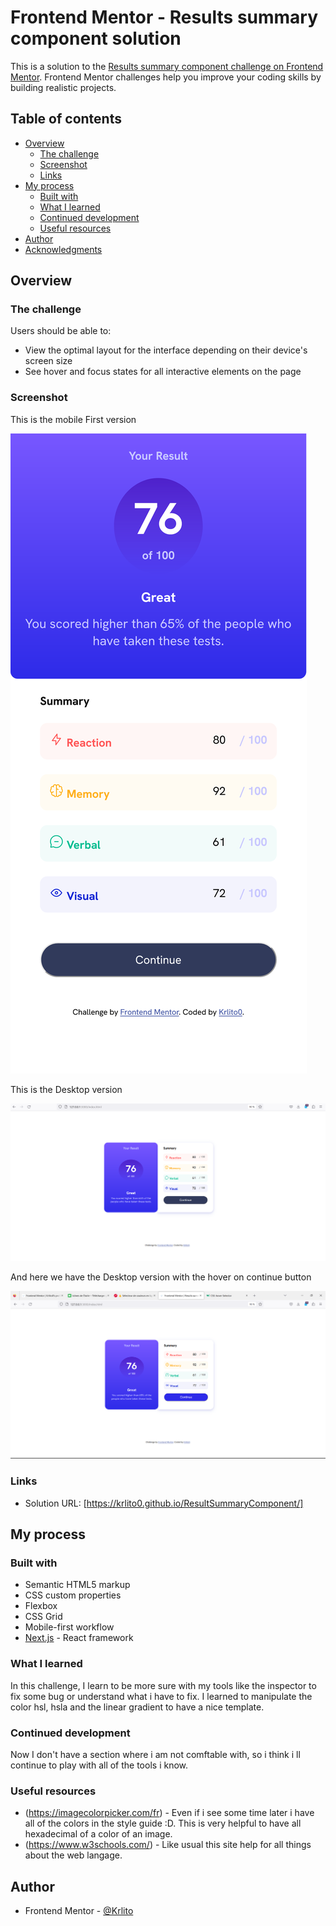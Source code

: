 # Frontend Mentor - Results summary component solution

This is a solution to the [Results summary component challenge on Frontend Mentor](https://www.frontendmentor.io/challenges/results-summary-component-CE_K6s0maV). Frontend Mentor challenges help you improve your coding skills by building realistic projects. 

## Table of contents

- [Overview](#overview)
  - [The challenge](#the-challenge)
  - [Screenshot](#screenshot)
  - [Links](#links)
- [My process](#my-process)
  - [Built with](#built-with)
  - [What I learned](#what-i-learned)
  - [Continued development](#continued-development)
  - [Useful resources](#useful-resources)
- [Author](#author)
- [Acknowledgments](#acknowledgments)

## Overview

### The challenge

Users should be able to:

- View the optimal layout for the interface depending on their device's screen size
- See hover and focus states for all interactive elements on the page

### Screenshot

This is the mobile First version

![](./Screenshot%20MobileFirst%20Result%20Summary%20Component.png)

This is the Desktop version

![](Screenshot%20Desktop%20Result%20Summary%20Component.png)

And here we have the Desktop version with the hover on continue button

![](Screenshot%20Desktop%20Result%20Summary%20Component%20HOVER.png)




### Links

- Solution URL: [https://krlito0.github.io/ResultSummaryComponent/]


## My process

### Built with

- Semantic HTML5 markup
- CSS custom properties
- Flexbox
- CSS Grid
- Mobile-first workflow
- [Next.js](https://nextjs.org/) - React framework

### What I learned

In this challenge, I learn to be more sure with my tools like the inspector to fix some bug or understand what i have to fix.
I learned to manipulate the color hsl, hsla and the linear gradient to have a nice template.


### Continued development

Now I don't have a section where i am not comftable with, so i think i ll continue to play with all of the tools i know.


### Useful resources

- (https://imagecolorpicker.com/fr) - Even if i see some time later i have all of the colors in the style guide :D. This is very helpful to have all hexadecimal of a color of an image.
- (https://www.w3schools.com/) - Like usual this site help for all things about the web langage.


## Author

- Frontend Mentor - [@Krlito](https://www.frontendmentor.io/profile/Krlito0)


